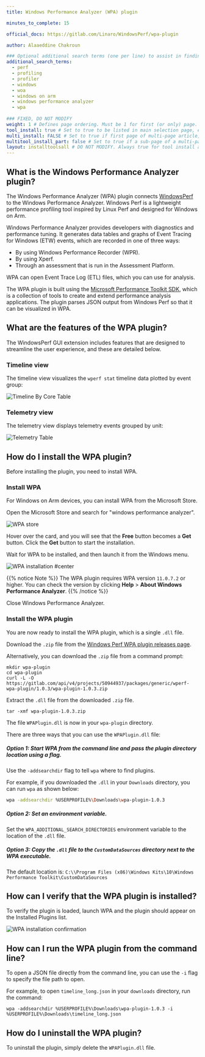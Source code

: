 ```yaml
---
title: Windows Performance Analyzer (WPA) plugin

minutes_to_complete: 15

official_docs: https://gitlab.com/Linaro/WindowsPerf/wpa-plugin

author: Alaaeddine Chakroun 

### Optional additional search terms (one per line) to assist in finding the article
additional_search_terms:
  - perf
  - profiling
  - profiler
  - windows
  - woa
  - windows on arm
  - windows performance analyzer
  - wpa
  
### FIXED, DO NOT MODIFY
weight: 1 # Defines page ordering. Must be 1 for first (or only) page.
tool_install: true # Set to true to be listed in main selection page, else false
multi_install: FALSE # Set to true if first page of multi-page article, else false
multitool_install_part: false # Set to true if a sub-page of a multi-page article, else false
layout: installtoolsall # DO NOT MODIFY. Always true for tool install articles
---
```


## What is the Windows Performance Analyzer plugin?

The Windows Performance Analyzer (WPA) plugin connects [WindowsPerf](/learning-paths/laptops-and-desktops/windowsperf/) to the Windows Performance Analyzer. Windows Perf is a lightweight performance profiling tool inspired by Linux Perf and designed for Windows on Arm.

Windows Performance Analyzer provides developers with diagnostics and performance tuning. It generates data tables and graphs of Event Tracing for Windows (ETW) events, which are recorded in one of three ways:
- By using Windows Performance Recorder (WPR).
- By using Xperf.
- Through an assessment that is run in the Assessment Platform.
 
WPA can open Event Trace Log (ETL) files, which you can use for analysis.

The WPA plugin is built using the [Microsoft Performance Toolkit SDK](https://github.com/microsoft/microsoft-performance-toolkit-sdk), which is a collection of tools to create and extend performance analysis applications. The plugin parses JSON output from Windows Perf so that it can be visualized in WPA. 

## What are the features of the WPA plugin? 

The WindowsPerf GUI extension includes features that are designed to streamline the user experience, and these are detailed below.

### Timeline view

The timeline view visualizes the `wperf stat` timeline data plotted by event group:

![Timeline By Core Table](/install-guides/_images/wpa-timeline-by-core.png)

### Telemetry view

The telemetry view displays telemetry events grouped by unit:

![Telemetry Table](/install-guides/_images/wpa-telemetry-table.png)

## How do I install the WPA plugin?

Before installing the plugin, you need to install WPA.

### Install WPA

For Windows on Arm devices, you can install WPA from the Microsoft Store.

Open the Microsoft Store and search for "windows performance analyzer".

![WPA store](/install-guides/_images/wpa-store.png)

Hover over the card, and you will see that the **Free** button becomes a **Get** button. Click the **Get** button to start the installation. 

Wait for WPA to be installed, and then launch it from the Windows menu.

![WPA installation #center](/install-guides/_images/wpa-installation.png)

{{% notice Note %}}
The WPA plugin requires WPA version `11.0.7.2` or higher. You can check the version by clicking **Help** > **About Windows Performance Analyzer**.
{{% /notice %}}

Close Windows Performance Analyzer.

### Install the WPA plugin

You are now ready to install the WPA plugin, which is a single `.dll` file.

Download the `.zip` file from the [Windows Perf WPA plugin releases page](https://gitlab.com/Linaro/WindowsPerf/wpa-plugin/-/releases).

Alternatively, you can download the `.zip` file from a command prompt:

```console
mkdir wpa-plugin
cd wpa-plugin
curl -L -O https://gitlab.com/api/v4/projects/50944937/packages/generic/wperf-wpa-plugin/1.0.3/wpa-plugin-1.0.3.zip
```

Extract the `.dll` file from the downloaded `.zip` file. 

```console
tar -xmf wpa-plugin-1.0.3.zip
```

The file `WPAPlugin.dll` is now in your `wpa-plugin` directory. 

There are three ways that you can use the `WPAPlugin.dll` file: 

##### Option 1: Start WPA from the command line and pass the plugin directory location using a flag.

Use the `-addsearchdir` flag to tell `wpa` where to find plugins.

For example, if you downloaded the `.dll` in your `Downloads` directory, you can run `wpa` as shown below:

```bash
wpa -addsearchdir %USERPROFILE%\Downloads\wpa-plugin-1.0.3
```
        
##### Option 2: Set an environment variable.

Set the `WPA_ADDITIONAL_SEARCH_DIRECTORIES` environment variable to the location of the `.dll` file.

##### Option 3: Copy the  `.dll` file to the `CustomDataSources` directory next to the WPA executable.

The default location is: 
        `C:\\Program Files (x86)\Windows Kits\10\Windows Performance Toolkit\CustomDataSources`

## How can I verify that the WPA plugin is installed?

To verify the plugin is loaded, launch WPA and the plugin should appear on the Installed Plugins list.

![WPA installation confirmation](/install-guides/_images/wpa-install-plugin.png)

## How can I run the WPA plugin from the command line?

To open a JSON file directly from the command line, you can use the `-i` flag to specify the file path to open.

For example, to open `timeline_long.json` in your  `downloads` directory, run the command:

```console
wpa -addsearchdir %USERPROFILE%\Downloads\wpa-plugin-1.0.3 -i %USERPROFILE%\Downloads\timeline_long.json
```
## How do I uninstall the WPA plugin?

To uninstall the plugin, simply delete the `WPAPlugin.dll` file.
